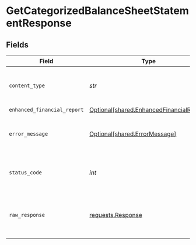 # GetCategorizedBalanceSheetStatementResponse


## Fields

| Field                                                                                      | Type                                                                                       | Required                                                                                   | Description                                                                                |
| ------------------------------------------------------------------------------------------ | ------------------------------------------------------------------------------------------ | ------------------------------------------------------------------------------------------ | ------------------------------------------------------------------------------------------ |
| `content_type`                                                                             | *str*                                                                                      | :heavy_check_mark:                                                                         | HTTP response content type for this operation                                              |
| `enhanced_financial_report`                                                                | [Optional[shared.EnhancedFinancialReport]](../../models/shared/enhancedfinancialreport.md) | :heavy_minus_sign:                                                                         | OK                                                                                         |
| `error_message`                                                                            | [Optional[shared.ErrorMessage]](../../models/shared/errormessage.md)                       | :heavy_minus_sign:                                                                         | Your API request was not properly authorized.                                              |
| `status_code`                                                                              | *int*                                                                                      | :heavy_check_mark:                                                                         | HTTP response status code for this operation                                               |
| `raw_response`                                                                             | [requests.Response](https://requests.readthedocs.io/en/latest/api/#requests.Response)      | :heavy_minus_sign:                                                                         | Raw HTTP response; suitable for custom response parsing                                    |